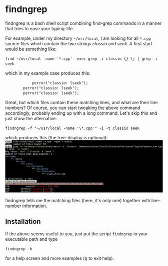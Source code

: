 # findngrep
findngrep is a bash shell script combining find-grep commands in a manner
that tries to ease your typing-life.

For example, under my directory `~/usr/local`, I am looking for all `*.cpp` source files which contain the two strings *classio* and *seek*. A first start would be something like:
```shell
find ~/usr/local -name '*.cpp' -exec grep -i classio {} \; | grep -i seek
```
which in my example case produces this: 
```shell
            perror("classio: lseek");
        perror("classio: lseek");
        perror("classio: lseek");
```
Great, but which files contain these matching lines, and what are their line numbers?
Of course, you can start tweaking the above command accordingly, probably ending up
with a long command. Let's skip this and just show the alternative:
```shell
findngrep -f "~/usr/local -name '\*.cpp'" -i -t classio seek
```
which produces this (the tree-display is optional):
![fig1:findngrep output](fig1.png)

findngrep tells me the matching files (here, it's only one) together with line-number information.

## Installation  
If the above seems useful to you, just put the script `findngrep` in your executable path and type
```shell
findngrep -h
```
for a help screen and more examples (q to exit help).

